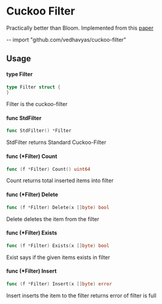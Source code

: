 # Cuckoo Filter

Practically better than Bloom. Implemented from this [paper](https://www.cs.cmu.edu/~dga/papers/cuckoo-conext2014.pdf)

--
    import "github.com/vedhavyas/cuckoo-filter"


## Usage

#### type Filter

```go
type Filter struct {
}
```

Filter is the cuckoo-filter

#### func  StdFilter

```go
func StdFilter() *Filter
```
StdFilter returns Standard Cuckoo-Filter

#### func (*Filter) Count

```go
func (f *Filter) Count() uint64
```
Count returns total inserted items into filter

#### func (*Filter) Delete

```go
func (f *Filter) Delete(x []byte) bool
```
Delete deletes the item from the filter

#### func (*Filter) Exists

```go
func (f *Filter) Exists(x []byte) bool
```
Exist says if the given items exists in filter

#### func (*Filter) Insert

```go
func (f *Filter) Insert(x []byte) error
```
Insert inserts the item to the filter returns error of filter is full
